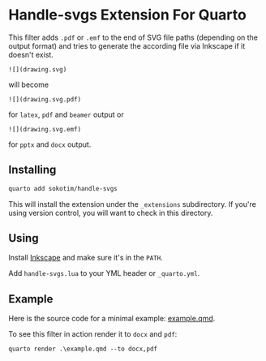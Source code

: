 # Handle-svgs Extension For Quarto

This filter adds `.pdf` or `.emf` to the end of SVG file paths (depending on the output format) and tries to generate the according file via Inkscape if it doesn't exist.

```
![](drawing.svg)
```

will become

```
![](drawing.svg.pdf)
```

for `latex`, `pdf` and `beamer` output or

```
![](drawing.svg.emf)
```

for `pptx` and `docx` output.

## Installing

```bash
quarto add sokotim/handle-svgs
```

This will install the extension under the `_extensions` subdirectory.
If you're using version control, you will want to check in this directory.

## Using

Install [Inkscape](https://inkscape.org/) and make sure it's in the `PATH`.

Add `handle-svgs.lua` to your YML header or `_quarto.yml`.

## Example

Here is the source code for a minimal example: [example.qmd](example.qmd).

To see this filter in action render it to `docx` and `pdf`:

```
quarto render .\example.qmd --to docx,pdf
```
